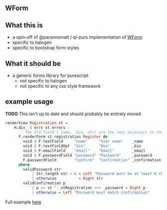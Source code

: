 WForm
----

## What this is

- a spin-off of @parsonsmatt / ql-purs implementation of [WForm](https://github.com/parsonsmatt/ql-purs/blob/master/src/Form/WForm.purs)
- specific to halogen
- specific to bootstrap form styles

## What it should be

- a generic forms library for purescript
  * not specific to halogen
  * not specific to any css style framework

## example usage

**TODO** This isn't up to date and should probably be entirely moved
```purescript
renderView Registration st =
    H.div_ $ errs st.errors :
      -- The 3rd field (_name, _bio, etc) are the lens accessors to the form values
      F.renderForm st.registration Register do
        void $ F.textField     "name"     "User name"    _name         F.nonBlank
        void $ F.textFieldOpt  "bio"      "Bio"          _bio          F.optional
        void $ F.emailField    "email"    "Email"        _email        F.emailValidator
        void $ F.passwordField "password" "Password"     _password     validPassword
        F.passwordField        "confirm"  "Confirmation" _confirmation validConfirmation
      where
        validPassword str
            | Str.length str < 6 = Left "Password must be at least 6 characters"
            | otherwise          = Right str
        validConfirmation p
            | p == st ^. stRegistration <<< _password = Right p
            | otherwise = Left "Password must match confirmation"
```

Full example [here](https://github.com/tippenein/wform/blob/master/example/Main.purs)
